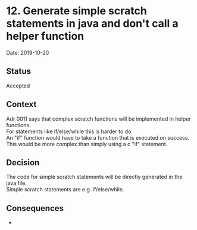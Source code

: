 # 12. Generate simple scratch statements in java and don't call a helper function

Date: 2019-10-20

## Status

Accepted

## Context

Adr 0011 says that complex scratch functions will be implemented in helper functions.  
For statements like if/else/while this is harder to do.  
An "if" function would have to take a function that is executed on success.  
This would be more complex than simply using a c "if" statement.  

## Decision

The code for simple scratch statements will be directly generated in the java file.  
Simple scratch statements are e.g. if/else/while.  

## Consequences

-